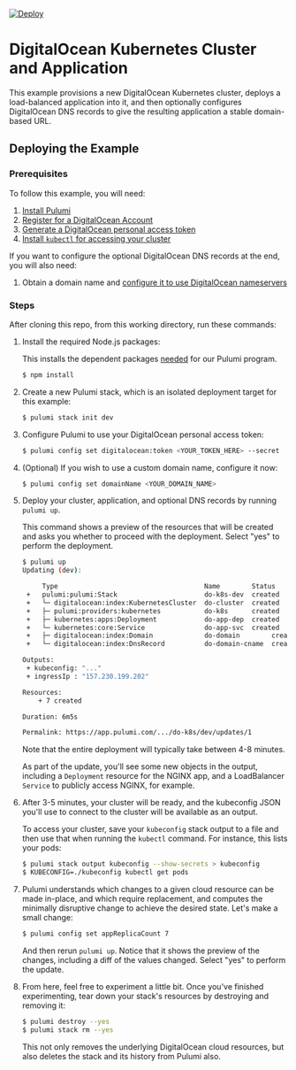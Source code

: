 [![Deploy](https://get.pulumi.com/new/button.svg)](https://app.pulumi.com/new)

# DigitalOcean Kubernetes Cluster and Application

This example provisions a new DigitalOcean Kubernetes cluster, deploys a load-balanced application into it, and then optionally configures DigitalOcean DNS records to give the resulting application a stable domain-based URL.

## Deploying the Example

### Prerequisites

To follow this example, you will need:

1. [Install Pulumi](https://www.pulumi.com/docs/get-started/install/)
1. [Register for a DigitalOcean Account](https://cloud.digitalocean.com/registrations/new)
1. [Generate a DigitalOcean personal access token](https://www.digitalocean.com/docs/api/create-personal-access-token/)
1. [Install `kubectl` for accessing your cluster](https://kubernetes.io/docs/tasks/tools/install-kubectl/)

If you want to configure the optional DigitalOcean DNS records at the end, you will also need:

1. Obtain a domain name and [configure it to use DigitalOcean nameservers](https://www.digitalocean.com/community/tutorials/how-to-point-to-digitalocean-nameservers-from-common-domain-registrars)

### Steps

After cloning this repo, from this working directory, run these commands:

1. Install the required Node.js packages:

    This installs the dependent packages [needed](https://www.pulumi.com/docs/intro/concepts/how-pulumi-works/) for our Pulumi program.

    ```bash
    $ npm install
    ```

1. Create a new Pulumi stack, which is an isolated deployment target for this example:

    ```bash
    $ pulumi stack init dev
    ```

1. Configure Pulumi to use your DigitalOcean personal access token:

    ```bash
    $ pulumi config set digitalocean:token <YOUR_TOKEN_HERE> --secret
    ```

1. (Optional) If you wish to use a custom domain name, configure it now:

    ```bash
    $ pulumi config set domainName <YOUR_DOMAIN_NAME>
    ```

1. Deploy your cluster, application, and optional DNS records by running `pulumi up`.

   This command shows a preview of the resources that will be created and asks you
   whether to proceed with the deployment. Select "yes" to perform the deployment.

    ```bash
    $ pulumi up
    Updating (dev):

         Type                                     Name        Status
     +   pulumi:pulumi:Stack                      do-k8s-dev  created
     +   └─ digitalocean:index:KubernetesCluster  do-cluster  created
     +   ├─ pulumi:providers:kubernetes           do-k8s      created
     +   ├─ kubernetes:apps:Deployment            do-app-dep  created
     +   └─ kubernetes:core:Service               do-app-svc  created
     +   ├─ digitalocean:index:Domain             do-domain        created
     +   └─ digitalocean:index:DnsRecord          do-domain-cname  created

    Outputs:
     + kubeconfig: "..."
     + ingressIp : "157.230.199.202"

    Resources:
        + 7 created

    Duration: 6m5s

    Permalink: https://app.pulumi.com/.../do-k8s/dev/updates/1
    ```

   Note that the entire deployment will typically take between 4-8 minutes.

   As part of the update, you'll see some new objects in the output, including
   a `Deployment` resource for the NGINX app, and a LoadBalancer `Service` to
   publicly access NGINX, for example.

1. After 3-5 minutes, your cluster will be ready, and the kubeconfig JSON you'll
   use to connect to the cluster will be available as an output.

   To access your cluster, save your `kubeconfig` stack output to a file and then
   use that when running the `kubectl` command. For instance, this lists your pods:

    ```bash
    $ pulumi stack output kubeconfig --show-secrets > kubeconfig
    $ KUBECONFIG=./kubeconfig kubectl get pods
    ```

1. Pulumi understands which changes to a given cloud resource can be made in-place,
   and which require replacement, and computes the minimally disruptive change to
   achieve the desired state. Let's make a small change:

    ```bash
    $ pulumi config set appReplicaCount 7
    ```

   And then rerun `pulumi up`. Notice that it shows the preview of the changes,
   including a diff of the values changed. Select "yes" to perform the update.

1. From here, feel free to experiment a little bit. Once you've finished experimenting,
   tear down your stack's resources by destroying and removing it:

    ```bash
    $ pulumi destroy --yes
    $ pulumi stack rm --yes
    ```

   This not only removes the underlying DigitalOcean cloud resources, but also
   deletes the stack and its history from Pulumi also.
